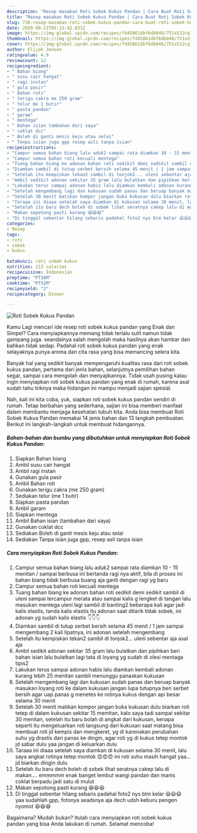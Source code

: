 ```yaml
---
description: "Resep masakan Roti Sobek Kukus Pandan | Cara Buat Roti Sobek Kukus Pandan Yang Sedap"
title: "Resep masakan Roti Sobek Kukus Pandan | Cara Buat Roti Sobek Kukus Pandan Yang Sedap"
slug: 738-resep-masakan-roti-sobek-kukus-pandan-cara-buat-roti-sobek-kukus-pandan-yang-sedap
date: 2020-09-21T05:13:42.831Z
image: https://img-global.cpcdn.com/recipes/fd45861dbf6db046/751x532cq70/roti-sobek-kukus-pandan-foto-resep-utama.jpg
thumbnail: https://img-global.cpcdn.com/recipes/fd45861dbf6db046/751x532cq70/roti-sobek-kukus-pandan-foto-resep-utama.jpg
cover: https://img-global.cpcdn.com/recipes/fd45861dbf6db046/751x532cq70/roti-sobek-kukus-pandan-foto-resep-utama.jpg
author: Elijah Jensen
ratingvalue: 4.9
reviewcount: 12
recipeingredient:
- " Bahan biang"
- " susu cair hangat"
- " ragi instan"
- " gula pasir"
- " Bahan roti"
- " terigu cakra me 250 gram"
- " telur me 1 butir"
- " pasta pandan"
- " garam"
- " mentega"
- " Bahan isian tambahan dari saya"
- " coklat dcc"
- " Boleh di ganti mesis keju atau selai"
- " Tanpa isian juga gpp resep asli tanpa isian"
recipeinstructions:
- "Campur semua bahan biang lalu aduk2 sampai rata diamkan 10 - 15 menitan / sampai berbusa ini bertanda ragi nya aktif, bila di proses ini bahan biang tidak berbusa buang aja ganti dengan ragi yg baru"
- "Campur semua bahan roti kecuali mentega"
- "Tuang bahan biang ke adonan bahan roti sedikit demi sedikit sambil di uleni sampai tercampur merata atau sampai kalis g lengket di tangan lalu masukan mentega uleni lagi sambil di banting2 beberapa kali agar jadi kalis elastis, tanda kalis elastis itu adonan saat ditarik tidak sobek, ini adonan yg sudah kalis elastis 👇👇👇"
- "Diamkan sambil di tutup serbet bersih selama 45 menit / 1 jam sampai mengembang 2 kali lipatnya, ini adonan setelah mengembang"
- "Setelah itu kempiskan tekan2 sambil di tonjok2... uleni sebentar aja asal aja"
- "Ambil sedikit adonan sekitar 35 gram lalu bulatkan dan pipihkan beri bahan isian lalu bulatkan lagi tata di loyang yg sudah di olesi mentaga tipis2"
- "Lakukan terus sampai adonan habis lalu diamkan kembali adonan kurang lebih 25 menitan sambil menunggu panaskan kukusan"
- "Setelah mengembang lagi dan kukusan sudah panas dan beruap banyak masukan loyang roti ke dalam kukusan jangan lupa tutupnya beri serbet bersih agar uap panas g menetes ke rotinya kukus dengan api besar selama 30 menit"
- "Setelah 30 menit matikan kompor jangan buka kukusan dulu biarkan roti tetep di dalam kukusan sekitar 15 memitan, kalo saya tadi sampai sekitar 30 menitan, setelah itu baru bolah di angkat dari kukusan, kenapa seperti itu mengeluarkan roti langsung dari kukusan saat matang bisa membuat roti jd kempis dan mengkeret, yg di karenakan perubahan suhu yg drastis dari panas ke dingin, agar roti yg di kukus tetep montok jd sabar dulu yaa jangan di keluarkan dulu"
- "Taraaa ini diaaa setelah saya diamkan di kukusan selama 30 menit, lalu saya angkat rotinya tetep montok 😍😍😍 ini roti suhu masih hangat yaa... jd biarkan dingin dulu"
- "Setelah itu baru dech boleh di sobek lihat seratnya cakep lalu di makan.... emmmmm enak banget lembut wangi pandan dan manis coklat berpadu jadi satu di mulut"
- "Makan sepotong pasti kurang 😆😆😆"
- "Di tinggal sebentar hilang sebaris padahal foto2 nys blm kelar 😃😃😃 yaa sudahlah gpp, fotonya seadsnya aja dech udsh keburu pengen nyomot 😆😆😆"
categories:
- Resep
tags:
- roti
- sobek
- kukus

katakunci: roti sobek kukus 
nutrition: 213 calories
recipecuisine: Indonesian
preptime: "PT16M"
cooktime: "PT52M"
recipeyield: "2"
recipecategory: Dinner

---
```



![Roti Sobek Kukus Pandan](https://img-global.cpcdn.com/recipes/fd45861dbf6db046/751x532cq70/roti-sobek-kukus-pandan-foto-resep-utama.jpg)

Kamu Lagi mencari ide resep roti sobek kukus pandan yang Enak dan Simpel? Cara menyiapkannya memang tidak terlalu sulit namun tidak gampang juga. seandainya salah mengolah maka hasilnya akan hambar dan bahkan tidak sedap. Padahal roti sobek kukus pandan yang enak selayaknya punya aroma dan cita rasa yang bisa memancing selera kita.

Banyak hal yang sedikit banyak mempengaruhi kualitas rasa dari roti sobek kukus pandan, pertama dari jenis bahan, selanjutnya pemilihan bahan segar, sampai cara mengolah dan menyajikannya. Tidak usah pusing kalau ingin menyiapkan roti sobek kukus pandan yang enak di rumah, karena asal sudah tahu triknya maka hidangan ini mampu menjadi sajian spesial.




Nah, kali ini kita coba, yuk, siapkan roti sobek kukus pandan sendiri di rumah. Tetap berbahan yang sederhana, sajian ini bisa memberi manfaat dalam membantu menjaga kesehatan tubuh kita. Anda bisa membuat Roti Sobek Kukus Pandan memakai 14 jenis bahan dan 13 langkah pembuatan. Berikut ini langkah-langkah untuk membuat hidangannya.

<!--inarticleads1-->

##### Bahan-bahan dan bumbu yang dibutuhkan untuk menyiapkan Roti Sobek Kukus Pandan:

1. Siapkan  Bahan biang
1. Ambil  susu cair hangat
1. Ambil  ragi instan
1. Gunakan  gula pasir
1. Ambil  Bahan roti
1. Gunakan  terigu cakra (me 250 gram)
1. Sediakan  telur (me 1 butir)
1. Siapkan  pasta pandan
1. Ambil  garam
1. Siapkan  mentega
1. Ambil  Bahan isian (tambahan dari saya)
1. Gunakan  coklat dcc
1. Sediakan  Boleh di ganti mesis keju atau selai
1. Sediakan  Tanpa isian juga gpp, resep asli tanpa isian




<!--inarticleads2-->

##### Cara menyiapkan Roti Sobek Kukus Pandan:

1. Campur semua bahan biang lalu aduk2 sampai rata diamkan 10 - 15 menitan / sampai berbusa ini bertanda ragi nya aktif, bila di proses ini bahan biang tidak berbusa buang aja ganti dengan ragi yg baru
1. Campur semua bahan roti kecuali mentega
1. Tuang bahan biang ke adonan bahan roti sedikit demi sedikit sambil di uleni sampai tercampur merata atau sampai kalis g lengket di tangan lalu masukan mentega uleni lagi sambil di banting2 beberapa kali agar jadi kalis elastis, tanda kalis elastis itu adonan saat ditarik tidak sobek, ini adonan yg sudah kalis elastis 👇👇👇
1. Diamkan sambil di tutup serbet bersih selama 45 menit / 1 jam sampai mengembang 2 kali lipatnya, ini adonan setelah mengembang
1. Setelah itu kempiskan tekan2 sambil di tonjok2... uleni sebentar aja asal aja
1. Ambil sedikit adonan sekitar 35 gram lalu bulatkan dan pipihkan beri bahan isian lalu bulatkan lagi tata di loyang yg sudah di olesi mentaga tipis2
1. Lakukan terus sampai adonan habis lalu diamkan kembali adonan kurang lebih 25 menitan sambil menunggu panaskan kukusan
1. Setelah mengembang lagi dan kukusan sudah panas dan beruap banyak masukan loyang roti ke dalam kukusan jangan lupa tutupnya beri serbet bersih agar uap panas g menetes ke rotinya kukus dengan api besar selama 30 menit
1. Setelah 30 menit matikan kompor jangan buka kukusan dulu biarkan roti tetep di dalam kukusan sekitar 15 memitan, kalo saya tadi sampai sekitar 30 menitan, setelah itu baru bolah di angkat dari kukusan, kenapa seperti itu mengeluarkan roti langsung dari kukusan saat matang bisa membuat roti jd kempis dan mengkeret, yg di karenakan perubahan suhu yg drastis dari panas ke dingin, agar roti yg di kukus tetep montok jd sabar dulu yaa jangan di keluarkan dulu
1. Taraaa ini diaaa setelah saya diamkan di kukusan selama 30 menit, lalu saya angkat rotinya tetep montok 😍😍😍 ini roti suhu masih hangat yaa... jd biarkan dingin dulu
1. Setelah itu baru dech boleh di sobek lihat seratnya cakep lalu di makan.... emmmmm enak banget lembut wangi pandan dan manis coklat berpadu jadi satu di mulut
1. Makan sepotong pasti kurang 😆😆😆
1. Di tinggal sebentar hilang sebaris padahal foto2 nys blm kelar 😃😃😃 yaa sudahlah gpp, fotonya seadsnya aja dech udsh keburu pengen nyomot 😆😆😆




Bagaimana? Mudah bukan? Itulah cara menyiapkan roti sobek kukus pandan yang bisa Anda lakukan di rumah. Selamat mencoba!
